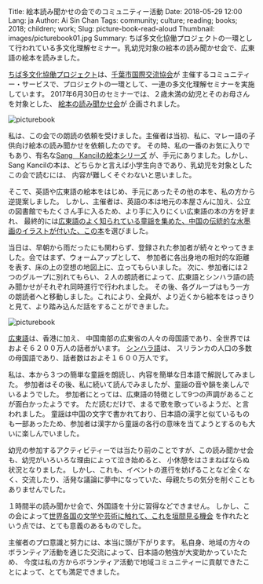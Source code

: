 Title: 絵本読み聞かせの会でのコミュニティー活動
Date: 2018-05-29 12:00
Lang: ja
Author: Ai Sin Chan
Tags: community; culture; reading; books; 2018; children; work;
Slug: picture-book-read-aloud
Thumbnail: images/picturebook01.jpg
Summary: ちば多文化協働プロジェクトの一環として行われている多文化理解セミナー。乳幼児対象の絵本の読み聞かせ会で、広東語の絵本を読みました。


[ちば多文化協働プロジェクト](https://www.facebook.com/chibatabunka26/)は、[千葉市国際交流協会](http://www.ccia-chiba.or.jp/)が
主催するコミュニティー・サービスで、プロジェクトの一環として、一連の多文化理解セミナーを実施しています。
2017年6月30日のセミナーでは、２歳未満の幼児とそのお母さんを対象とした、
[絵本の読み聞かせ会](https://www.facebook.com/chibatabunka26/photos/a.251790238338189.1073741828.249270128590200/681464832037392/?type=1&theater)が
企画されました。

![picturebook](/images/picturebook01.jpg)

私は、この会での朗読の依頼を受けました。主催者は当初、私に、マレー語の子供向け絵本の読み聞かせを依頼したのです。
その時、私の一番のお気に入りでもあり、有名な[Sang　Kancilの絵本シリーズ](http://itbm.com.my/shop/book/1520/sangkancildengansiput) 
が、手元にありました。しかし、Sang Kancilの本は、どちらかと言えば小学生向きであり、乳幼児を対象としたこの会で読むには、
内容が難しくそぐわないと思いました。


そこで、英語や広東語の絵本をはじめ、手元にあったその他の本を、私の方から逆提案しました。
しかし、主催者は、英語の本は地元の本屋さんに加え、公立の図書館でもたくさん手に入るため、より手に入りにくい広東語の本の方を好まれ、
最終的には[広東語のよく知られている童謡を集めた、中国の伝統的な水墨画のイラストが付いた、この本](https://baike.baidu.com/item/%E8%80%81%E5%B9%BF%E6%96%B0%E6%B8%B8%E4%B9%8B%E5%B9%BF%E5%BA%9C%E7%AB%A5%E8%B0%A3/16282334)を選びました。

当日は、早朝から雨だったにも関わらず、登録された参加者が続々とやってきました。会ではまず、ウォームアップとして、
参加者に各出身地の相対的な距離を表す、床の上の空想の地図上に、立ってもらいました。
次に、参加者には２つのグループに別れてもらい、２人の朗読者によって、広東語とシンハラ語の読み聞かせがそれぞれ同時進行で行われました。
その後、各グループはもう一方の朗読者へと移動しました。これにより、全員が、より近くから絵本をはっきりと見て、より踏み込んだ話をすることができました。

![picturebook](/images/picturebook02.jpg)


[広東語](https://ja.wikipedia.org/wiki/%E5%BA%83%E6%9D%B1%E8%AA%9E)は、香港に加え、
中国南部の広東省の人々の母国語であり、全世界ではおよそ６２００万人の話者がいます。
[シンハラ語](https://ja.wikipedia.org/wiki/%E3%82%B7%E3%83%B3%E3%83%8F%E3%83%A9%E8%AA%9E)は、
スリランカの人口の多数の母国語であり、話者数はおよそ１６００万人です。


私は、本から３つの簡単な童謡を朗読し、内容を簡単な日本語で解説してみました。
参加者はその後、私に続いて読んでみましたが、童謡の音や韻を楽しんでいるようでした。
参加者にとっては、広東語の特徴として9つの声調があることが面白かったようです。
ただ読むだけで、まるで歌を歌っているようだ、と言われました。
童謡は中国の文字で書かれており、日本語の漢字と似ているものも一部あったため、参加者は漢字から童謡の各行の意味を当てようとするのも大いに楽しんでいました。


幼児の参加するアクティビティーでは当たり前のことですが、この読み聞かせ会も、幼児がいろいろな理由によって泣き始めると、
小休憩をはさまねばならぬ状況となりました。
しかし、これも、イベントの進行を妨げることなど全くなく、交流したり、活発な議論に夢中になっていた、母親たちの気分を削ぐこともありませんでした。


１時間半の読み聞かせ会で、外国語を十分に習得などできません。
しかし、この会によって[世界各国の文学や芸術に触れて、これを垣間見る機会](https://www.facebook.com/chibatabunka26/posts/698450657005476)
を作れたという点では、とても意義のあるものでした。


主催者のプロ意識と努力には、本当に頭が下がります。
私自身、地域の方々のボランティア活動を通じた交流によって、日本語の勉強が大変助かっていたため、
今度は私の方からボランティア活動で地域コミュニティーに貢献できたことによって、とても満足できました。
